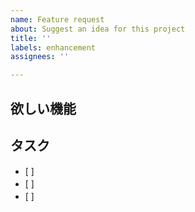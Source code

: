 ```yaml
---
name: Feature request
about: Suggest an idea for this project
title: ''
labels: enhancement
assignees: ''

---
```


## 欲しい機能


## タスク
- [ ]　
- [ ]　
- [ ]　
